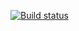 [![Build status](https://ci.appveyor.com/api/projects/status/68i6gwa4cr2lhoyt/branch/main?svg=true)](https://ci.appveyor.com/project/Anfisa5/page-objects/branch/main)